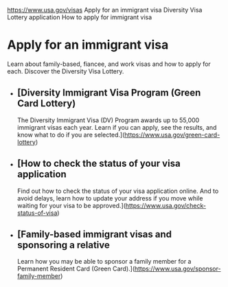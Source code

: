 

https://www.usa.gov/visas
Apply for an immigrant visa
Diversity Visa Lottery application
How to apply for immigrant visa

Apply for an immigrant visa
===========================

Learn about family-based, fiancee, and work visas and how to apply for each. Discover the Diversity Visa Lottery.

* [Diversity Immigrant Visa Program (Green Card Lottery)
  -----------------------------------------------------

  The Diversity Immigrant Visa (DV) Program awards up to 55,000 immigrant visas each year. Learn if you can apply, see the results, and know what to do if you are selected.](https://www.usa.gov/green-card-lottery)
  
* [How to check the status of your visa application
  ------------------------------------------------

  Find out how to check the status of your visa application online. And to avoid delays, learn how to update your address if you move while waiting for your visa to be approved.](https://www.usa.gov/check-status-of-visa)
  
* [Family-based immigrant visas and sponsoring a relative
  ------------------------------------------------------

  Learn how you may be able to sponsor a family member for a Permanent Resident Card (Green Card).](https://www.usa.gov/sponsor-family-member)
